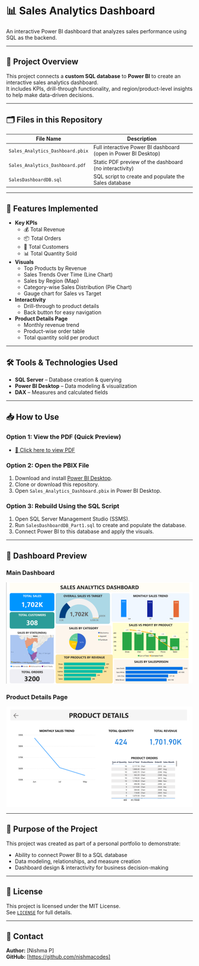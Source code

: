 # 📊 Sales Analytics Dashboard

An interactive Power BI dashboard that analyzes sales performance using SQL as the backend.  

---

## 📌 Project Overview
This project connects a **custom SQL database** to **Power BI** to create an interactive sales analytics dashboard.  
It includes KPIs, drill-through functionality, and region/product-level insights to help make data-driven decisions.

---

## 🗂 Files in this Repository
| File Name | Description |
|-----------|-------------|
| `Sales_Analytics_Dashboard.pbix` | Full interactive Power BI dashboard (open in Power BI Desktop) |
| `Sales_Analytics_Dashboard.pdf` | Static PDF preview of the dashboard (no interactivity) |
| `SalesDashboardDB.sql` | SQL script to create and populate the Sales database |

---

## 🚀 Features Implemented
- **Key KPIs**
  - 💰 Total Revenue
  - 📦 Total Orders
  - 👥 Total Customers
  - 📊 Total Quantity Sold
- **Visuals**
  - Top Products by Revenue
  - Sales Trends Over Time (Line Chart)
  - Sales by Region (Map)
  - Category-wise Sales Distribution (Pie Chart)
  - Gauge chart for Sales vs Target
- **Interactivity**
  - Drill-through to product details
  - Back button for easy navigation
- **Product Details Page**
  - Monthly revenue trend
  - Product-wise order table
  - Total quantity sold per product

---

## 🛠 Tools & Technologies Used
- **SQL Server** – Database creation & querying
- **Power BI Desktop** – Data modeling & visualization
- **DAX** – Measures and calculated fields

---

## 📥 How to Use

### **Option 1: View the PDF (Quick Preview)**
- [📄 Click here to view PDF](./Sales_Analytics_Dashboard.pdf)

### **Option 2: Open the PBIX File**
1. Download and install [Power BI Desktop](https://powerbi.microsoft.com/desktop/).
2. Clone or download this repository.
3. Open `Sales_Analytics_Dashboard.pbix` in Power BI Desktop.

### **Option 3: Rebuild Using the SQL Script**
1. Open SQL Server Management Studio (SSMS).
2. Run `SalesDashboardDB_Part1.sql` to create and populate the database.
3. Connect Power BI to this database and apply the visuals.

---

## 📸 Dashboard Preview

### **Main Dashboard**
![Main Dashboard](./screenshots/main_dashboard.png)

### **Product Details Page**
![Product Details](./screenshots/product_details.png)

---

## 🎯 Purpose of the Project
This project was created as part of a personal portfolio to demonstrate:
- Ability to connect Power BI to a SQL database
- Data modeling, relationships, and measure creation
- Dashboard design & interactivity for business decision-making

---

## 📜 License

This project is licensed under the MIT License.  
See [`LICENSE`](LICENSE) for full details.

---

## 📧 Contact
**Author:** [Nishma P]  
**GitHub:** [https://github.com/nishmacodes]  

